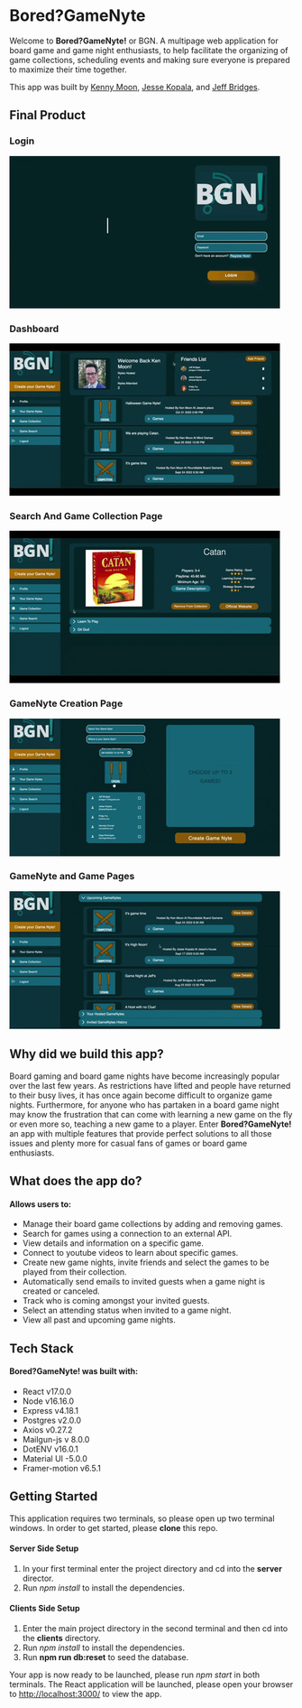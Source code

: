 # Bored?GameNyte
Welcome to **Bored?GameNyte!** or BGN. A multipage web application for board game and game night enthusiasts, to help facilitate the organizing of game collections, scheduling events and making sure everyone is prepared to maximize their time together.

This app was built by [Kenny Moon](https://github.com/kcmoon), [Jesse Kopala](https://github.com/jdkopala), and [Jeff Bridges](https://github.com/Jbridges1119).
## Final Product
### Login
!["Gif of Login Page"](https://github.com/Jbridges1119/boredGameNyte/blob/master/docs/Login.gif?raw=true)
### Dashboard
!["Gif of Profile Page"](https://github.com/Jbridges1119/boredGameNyte/blob/master/docs/Profile.gif?raw=true)
### Search And Game Collection Page
!["Gif of Game Search and Collection Pages"](https://github.com/Jbridges1119/boredGameNyte/blob/master/docs/Search-Collection.gif?raw=true)
### GameNyte Creation Page
!["Gif of GameNyte Creation Pages"](https://github.com/Jbridges1119/boredGameNyte/blob/master/docs/Create.gif?raw=true)
### GameNyte and Game Pages
!["Gif of GameNyte and Game Pages"](https://github.com/Jbridges1119/boredGameNyte/blob/master/docs/Nyte-Game.gif?raw=true)

 
## Why did we build this app?
Board gaming and board game nights have become increasingly popular over the last few years. As restrictions have lifted and people have returned to their busy lives, it has once again become difficult to organize game nights. Furthermore, for anyone who has partaken in a board game night may know the frustration that can come with learning a new game on the fly or even more so, teaching a new game to a player. Enter **Bored?GameNyte!** an app with multiple features that provide perfect solutions to all those issues and plenty more for casual fans of games or board game enthusiasts. 

## What does the app do?
#### Allows users to:
- Manage their board game collections by adding and removing games.
- Search for games using a connection to an external API.
- View details and information on a specific game.
- Connect to youtube videos to learn about specific games.
- Create new game nights, invite friends and select the games to be played from their collection. 
- Automatically send emails to invited guests when a game night is created or canceled.
- Track who is coming amongst your invited guests.
- Select an attending status when invited to a game night.
- View all past and upcoming game nights.

## Tech Stack
#### Bored?GameNyte! was built with:
- React v17.0.0
- Node v16.16.0
- Express v4.18.1
- Postgres v2.0.0
- Axios v0.27.2
- Mailgun-js v 8.0.0
- DotENV v16.0.1
- Material UI -5.0.0
- Framer-motion v6.5.1

## Getting Started
This application requires two terminals, so please open up two terminal windows. In order to get started, please **clone** this repo.  

#### Server Side Setup 
1. In your first terminal enter the project directory and cd into the **server** director.
2. Run *npm install* to install the dependencies. 

#### Clients Side Setup
1. Enter the main project directory in the second terminal and then cd into the **clients** directory.
2. Run *npm install* to install the dependencies. 
3. Run **npm run db:reset** to seed the database. 

Your app is now ready to be launched, please run *npm start* in both terminals. The React application will be launched, please open your browser to [http://localhost:3000/](http://localhost:3000/) to view the app. 
